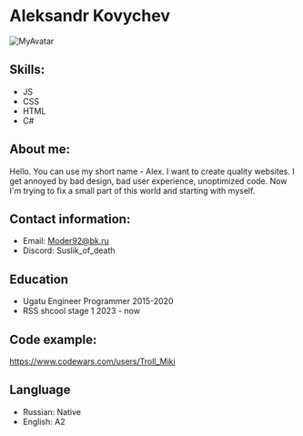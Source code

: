 # Aleksandr Kovychev
![MyAvatar](https://github.com/Troll-Miki/rsschool-cv/blob/gh-pages/image.jpg?raw=true)
## Skills:
- JS
- CSS
- HTML
- C#
## About me:
Hello. You can use my short name - Alex. I want to create quality websites. I get annoyed by bad design, bad user experience, unoptimized code. Now I'm trying to fix a small part of this world and starting with myself.
## Contact information:
- Email: Moder92@bk.ru
- Discord: Suslik_of_death

## Education
- Ugatu Engineer Programmer 2015-2020
- RSS shcool stage 1 2023 - now

## Code example: 
https://www.codewars.com/users/Troll_Miki

## Langluage
- Russian: Native
- English: A2
